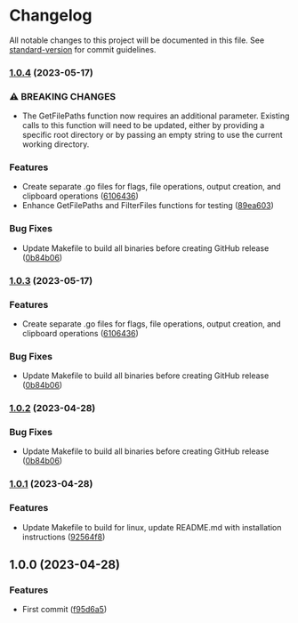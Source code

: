 # Changelog

All notable changes to this project will be documented in this file. See [standard-version](https://github.com/conventional-changelog/standard-version) for commit guidelines.

### [1.0.4](https://github.com/vlazic/gpt-project-context/compare/v1.0.1...v1.0.4) (2023-05-17)


### ⚠ BREAKING CHANGES

* The GetFilePaths function now requires an additional parameter. Existing calls to this function will need to be updated, either by providing a specific root directory or by passing an empty string to use the current working directory.

### Features

* Create separate .go files for flags, file operations, output creation, and clipboard operations ([6106436](https://github.com/vlazic/gpt-project-context/commit/6106436abc6cd4f4eac9e20b18cc4fa590acd139))
* Enhance GetFilePaths and FilterFiles functions for testing ([89ea603](https://github.com/vlazic/gpt-project-context/commit/89ea603ce83835ade9f79bd2fdf5fa1b845935d2))


### Bug Fixes

* Update Makefile to build all binaries before creating GitHub release ([0b84b06](https://github.com/vlazic/gpt-project-context/commit/0b84b0662979614a9a4673a9d22426992c138507))

### [1.0.3](https://github.com/vlazic/gpt-project-context/compare/v1.0.1...v1.0.3) (2023-05-17)


### Features

* Create separate .go files for flags, file operations, output creation, and clipboard operations ([6106436](https://github.com/vlazic/gpt-project-context/commit/6106436abc6cd4f4eac9e20b18cc4fa590acd139))


### Bug Fixes

* Update Makefile to build all binaries before creating GitHub release ([0b84b06](https://github.com/vlazic/gpt-project-context/commit/0b84b0662979614a9a4673a9d22426992c138507))

### [1.0.2](https://github.com/vlazic/gpt-project-context/compare/v1.0.1...v1.0.2) (2023-04-28)


### Bug Fixes

* Update Makefile to build all binaries before creating GitHub release ([0b84b06](https://github.com/vlazic/gpt-project-context/commit/0b84b0662979614a9a4673a9d22426992c138507))

### [1.0.1](https://github.com/vlazic/gpt-project-context/compare/v1.0.0...v1.0.1) (2023-04-28)


### Features

* Update Makefile to build for linux, update README.md with installation instructions ([92564f8](https://github.com/vlazic/gpt-project-context/commit/92564f841696dc6027ccccb60185ae789fc7c60e))

## 1.0.0 (2023-04-28)


### Features

* First commit ([f95d6a5](https://github.com/vlazic/gpt-project-context/commit/f95d6a5fc783b94aacff8b9dbb864322d163013e))
